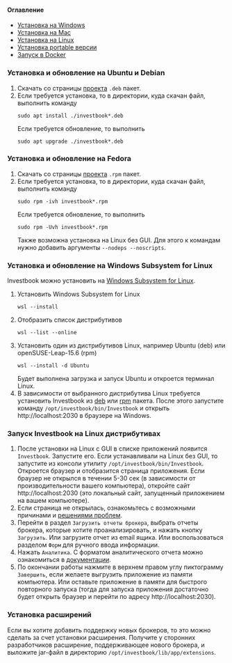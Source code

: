 #### Оглавление
- [Установка на Windows](install-on-windows.md)
- [Установка на Mac](install-on-mac.md)
- [Установка на Linux](install-on-linux.md)
- [Установка portable версии](install-portable.md)
- [Запуск в Docker](run-by-docker.md)

### Установка и обновление на Ubuntu и Debian

1. Скачать со страницы [проекта](https://github.com/spacious-team/investbook/releases/latest) `.deb` пакет.
2. Если требуется установка, то в директории, куда скачан файл, выполнить команду
   ```shell
   sudo apt install ./investbook*.deb
   ```
   Если требуется обновление, то выполнить
      ```shell
   sudo apt upgrade ./investbook*.deb
   ```

### Установка и обновление на Fedora

1. Скачать со страницы [проекта](https://github.com/spacious-team/investbook/releases/latest) `.rpm` пакет.
2. Если требуется установка, то в директории, куда скачан файл, выполнить команду
   ```shell
   sudo rpm -ivh investbook*.rpm
   ```
   Если требуется обновление, то выполнить
      ```shell
   sudo rpm -Uvh investbook*.rpm
   ```
   Также возможна установка на Linux без GUI. Для этого к командам нужно добавить аргументы `--nodeps --noscripts`.

### Установка и обновление на Windows Subsystem for Linux
Investbook можно установить на [Windows Subsystem for Linux](https://learn.microsoft.com/ru-ru/windows/wsl/install).
1. Установить Windows Subsystem for Linux
   ```shell
   wsl --install
   ```
2. Отобразить список дистрибутивов
   ```shell
   wsl --list --online
   ```
3. Установить один из дистрибутивов Linux, например Ubuntu (deb) или openSUSE-Leap-15.6 (rpm)
   ```shell
   wsl --install -d Ubuntu
   ```
   Будет выполнена загрузка и запуск Ubuntu и откроется терминал Linux.
4. В зависимости от выбранного дистрибутива Linux требуется установить Investbook из
   [deb](#установка-и-обновление-на-ubuntu-и-debian) или [rpm](#установка-и-обновление-на-fedora) пакета. После этого
   запустите команду `/opt/investbook/bin/Investbook` и открыть http://localhost:2030 в браузере на Windows.

### Запуск Investbook на Linux дистрибутивах

1. После установки на Linux с GUI в списке приложений появится `Investbook`. Запустите его.
   Если устанавливали на Linux без GUI, то запустите из консоли утилиту `/opt/investbook/bin/Investbook`.
   Откроется браузер и отобразится страница приложения.
   Если браузер не открылся в течении 5-30 сек (в зависимости от производительности вашего компьютера),
   откройте сайт http://localhost:2030 (это локальный сайт, запущенный приложением на вашем компьютере).
2. Если страница не открылась, ознакомьтесь с возможными причинами и [решениями проблем](/src/main/asciidoc/troubleshooting.adoc).
3. Перейти в раздел `Загрузить отчеты брокера`, выбрать отчеты брокера, которые хотите проанализировать, и нажать кнопку
   `Загрузить`. Или загрузите отчет из email ящика. Или воспользоваться разделом `Форм` для ручного ввода информации.
4. Нажать `Аналитика`. С форматом аналитического отчета можно ознакомиться в [документации](/src/main/asciidoc/index.adoc). 
5. По окончании работы нажмите в верхнем правом углу пиктограмму `Завершить`, если желаете выгрузить приложение
   из памяти компьютера. Или оставьте приложение в памяти для быстрого повторного запуска (тогда для запуска
   приложения достаточно будет открыть браузер и перейти по адресу http://localhost:2030).

### Установка расширений

Если вы хотите добавить поддержку новых брокеров, то это можно сделать за счет установки расширения.
Получите у сторонних разработчиков расширение, поддерживающее нового брокера, и выложите jar-файл в директорию
`/opt/investbook/lib/app/extensions`.